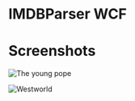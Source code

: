 # IMDBParser WCF
# Screenshots

![The young pope](http://s8.hostingkartinok.com/uploads/images/2016/12/14e4442c063e5062a0b1521e0759d545.jpg)

![Westworld](http://s8.hostingkartinok.com/uploads/images/2016/12/66bf80caad45faad6a6725308d0691b4.jpg)